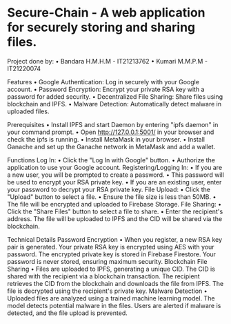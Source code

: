# Secure-Chain - A web application for securely storing and sharing files.

Project done by: 
•	Bandara H.M.H.M - IT21213762 
•	Kumari M.M.P.M - IT21220074

Features
•	Google Authentication: Log in securely with your Google account.
•	Password Encryption: Encrypt your private RSA key with a password for added security.
•	Decentralized File Sharing: Share files using blockchain and IPFS.
•	Malware Detection: Automatically detect malware in uploaded files.

Prerequisites
•	Install IPFS and start Daemon by entering "ipfs daemon" in your command prompt.
•	Open http://127.0.0.1:5001/ in your browser and check the ipfs is running.
•	Install MetaMask in your browser.
•	Install Ganache and set up the Ganache network in MetaMask and add a wallet.

Functions 
Log In: 
•	Click the "Log In with Google" button. 
•	Authorize the application to use your Google account.
Registering/Logging In: 
•	If you are a new user, you will be prompted to create a password. 
•	This password will be used to encrypt your RSA private key. 
•	If you are an existing user, enter your password to decrypt your RSA private key.
File Upload: 
•	Click the "Upload" button to select a file. 
•	Ensure the file size is less than 50MB. 
•	The file will be encrypted and uploaded to Firebase Storage.
File Sharing: 
•	Click the "Share Files" button to select a file to share. 
•	Enter the recipient's address. The file will be uploaded to IPFS and the CID will be shared via the blockchain.

Technical Details 
Password Encryption 
•	When you register, a new RSA key pair is generated. Your private RSA key is encrypted using AES with your password. The encrypted private key is stored in Firebase Firestore. Your password is never stored, ensuring maximum security.
Blockchain File Sharing 
•	Files are uploaded to IPFS, generating a unique CID. The CID is shared with the recipient via a blockchain transaction. The recipient retrieves the CID from the blockchain and downloads the file from IPFS. The file is decrypted using the recipient's private key.
Malware Detection 
•	Uploaded files are analyzed using a trained machine learning model. The model detects potential malware in the files. Users are alerted if malware is detected, and the file upload is prevented.

